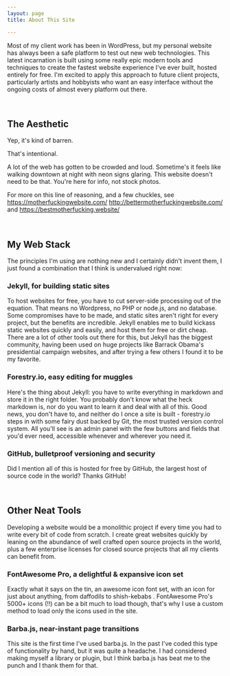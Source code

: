 ```yaml
---
layout: page
title: About This Site

---
```

Most of my client work has been in WordPress, but my personal website has always been a safe platform to test out new web technologies. This latest incarnation is built using some really epic modern tools and techniques to create the fastest website experience I've ever built, hosted entirely for free. I'm excited to apply this approach to future client projects, particularly artists and hobbyists who want an easy interface without the ongoing costs of almost every platform out there.

<br>

## The Aesthetic

Yep, it's kind of barren.

That's intentional.

A lot of the web has gotten to be crowded and loud. Sometime's it feels like walking downtown at night with neon signs glaring. This website doesn't need to be that. You're here for info, not stock photos.

For more on this line of reasoning, and a few chuckles, see <a href="https://motherfuckingwebsite.com/" target="_blank">https://motherfuckingwebsite.com/</a> <a href="http://bettermotherfuckingwebsite.com/" target="_blank">http://bettermotherfuckingwebsite.com/</a> and <a href="https://bestmotherfucking.website/" target="_blank">https://bestmotherfucking.website/</a>

<br>

## My Web Stack

The principles I'm using are nothing new and I certainly didn't invent them, I just found a combination that I think is undervalued right now:

### Jekyll, for building static sites

To host websites for free, you have to cut server-side processing out of the equation. That means no Wordpress, no PHP or node.js, and no database. Some compromises have to be made, and static sites aren't right for every project, but the benefits are incredible. Jekyll enables me to build kickass static websites quickly and easily, and host them for free or dirt cheap. There are a lot of other tools out there for this, but Jekyll has the biggest community, having been used on huge projects like Barrack Obama's presidential campaign websites, and after trying a few others I found it to be my favorite.

### Forestry.io, easy editing for muggles

Here's the thing about Jekyll: you have to write everything in markdown and store it in the right folder. You probably don't know what the heck markdown is, nor do you want to learn it and deal with all of this. Good news, you don't have to, and neither do I once a site is built - forestry.io steps in with some fairy dust backed by Git, the most trusted version control system. All you'll see is an admin panel with the few buttons and fields that you'd ever need, accessible whenever and wherever you need it.

### GitHub, bulletproof versioning and security

Did I mention all of this is hosted for free by GitHub, the largest host of source code in the world? Thanks GitHub!

<br>

## Other Neat Tools

Developing a website would be a monolithic project if every time you had to write every bit of code from scratch. I create great websites quickly by leaning on the abundance of well crafted open source projects in the world, plus a few enterprise licenses for closed source projects that all my clients can benefit from.

### FontAwesome Pro, a delightful & expansive icon set

Exactly what it says on the tin, an awesome icon font set, with an icon for just about anything, from daffodils <i class="far fa-flower-daffodil"></i> to shish-kebabs <i class="far fa-shish-kebab"></i>. FontAwesome Pro's 5000+ icons (!!) can be a bit much to load though, that's why I use a custom method to load only the icons used in the site.

### Barba.js, near-instant page transitions

This site is the first time I've used barba.js. In the past I've coded this type of functionality by hand, but it was quite a headache. I had considered making myself a library or plugin, but I think barba.js has beat me to the punch and I thank them for that.
